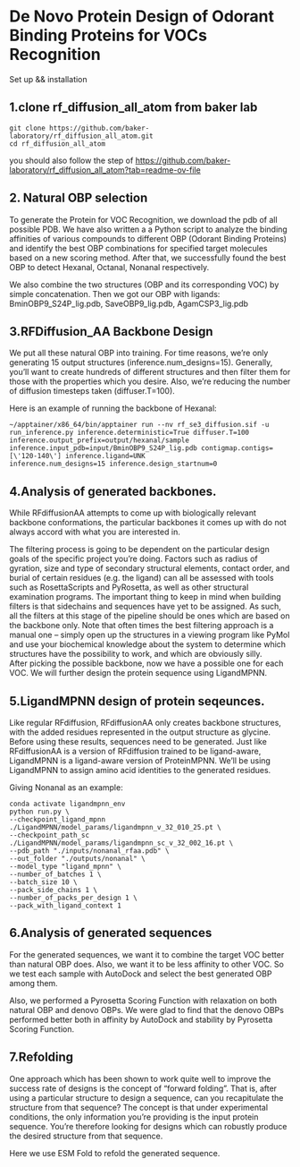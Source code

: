 # De Novo Protein Design of Odorant Binding Proteins for VOCs Recognition

Set up && installation

## 1.clone rf_diffusion_all_atom from baker lab

``` 
git clone https://github.com/baker-laboratory/rf_diffusion_all_atom.git
cd rf_diffusion_all_atom
```

you should also follow the step of https://github.com/baker-laboratory/rf_diffusion_all_atom?tab=readme-ov-file

## 2. Natural OBP selection
To generate the Protein for VOC Recognition, we download the pdb of all possible PDB.
We have also written a a Python script to analyze the binding affinities of various compounds to different OBP (Odorant Binding Proteins) and identify the best OBP combinations for specified target molecules based on a new scoring method. After that, we successfully found the best OBP to detect Hexanal, Octanal, Nonanal respectively.

We also combine the two structures (OBP and its corresponding VOC) by simple concatenation. Then we got our OBP with ligands: BminOBP9_S24P_lig.pdb, SaveOBP9_lig.pdb, AgamCSP3_lig.pdb  

## 3.RFDiffusion_AA Backbone Design
We put all these natural OBP into training.
For time reasons, we’re only generating 15 output structures (inference.num_designs=15). Generally, you’ll
want to create hundreds of different structures and then filter them for those with the properties which you desire.
Also, we’re reducing the number of diffusion timesteps taken (diffuser.T=100).

Here is an example of running the backbone of Hexanal:


```
~/apptainer/x86_64/bin/apptainer run --nv rf_se3_diffusion.sif -u run_inference.py inference.deterministic=True diffuser.T=100 inference.output_prefix=output/hexanal/sample
inference.input_pdb=input/BminOBP9_S24P_lig.pdb contigmap.contigs=[\'120-140\'] inference.ligand=UNK
inference.num_designs=15 inference.design_startnum=0
```

## 4.Analysis of generated backbones.
While RFdiffusionAA attempts to come up with biologically relevant backbone conformations, the particular backbones it comes up with do not always accord with what you are interested in.

The filtering process is going to be dependent on the particular design goals of the specific project you’re doing.
Factors such as radius of gyration, size and type of secondary structural elements, contact order, and burial of
certain residues (e.g. the ligand) can all be assessed with tools such as RosettaScripts and PyRosetta, as well as
other structural examination programs. The important thing to keep in mind when building filters is that sidechains
and sequences have yet to be assigned. As such, all the filters at this stage of the pipeline should be ones which
are based on the backbone only.
Note that often times the best filtering approach is a manual one – simply open up the structures in a viewing
program like PyMol and use your biochemical knowledge about the system to determine which structures have the
possibility to work, and which are obviously silly.  
After picking the possible backbone, now we have a possible one for each VOC. We will further design the protein sequence using LigandMPNN.  

## 5.LigandMPNN design of protein seqeunces.
Like regular RFdiffusion, RFdiffusionAA only creates backbone structures, with the added residues represented in
the output structure as glycine. Before using these results, sequences need to be generated. Just like RFdiffusionAA
is a version of RFdiffusion trained to be ligand-aware, LigandMPNN is a ligand-aware version of ProteinMPNN.
We’ll be using LigandMPNN to assign amino acid identities to the generated residues.  

Giving Nonanal as an example:
```
conda activate ligandmpnn_env
python run.py \
--checkpoint_ligand_mpnn ./LigandMPNN/model_params/ligandmpnn_v_32_010_25.pt \
--checkpoint_path_sc ./LigandMPNN/model_params/ligandmpnn_sc_v_32_002_16.pt \
--pdb_path "./inputs/nonanal_rfaa.pdb" \
--out_folder "./outputs/nonanal" \
--model_type "ligand_mpnn" \
--number_of_batches 1 \
--batch_size 10 \
--pack_side_chains 1 \
--number_of_packs_per_design 1 \
--pack_with_ligand_context 1
```

## 6.Analysis of generated sequences
For the generated sequences, we want it to combine the target VOC better than natural OBP does. Also, we want it to be less affinity to other VOC. So we test each sample with AutoDock and select the best generated OBP among them.

Also, we performed a Pyrosetta Scoring Function with relaxation on both natural OBP and denovo OBPs. We were glad to find that the denovo OBPs performed better both in affinity by AutoDock and stability by Pyrosetta Scoring Function.

## 7.Refolding
One approach which has been shown to work quite well to improve the success rate of designs is the concept of
“forward folding”. That is, after using a particular structure to design a sequence, can you recapitulate the structure
from that sequence? The concept is that under experimental conditions, the only information you’re providing is
the input protein sequence. You’re therefore looking for designs which can robustly produce the desired structure
from that sequence.

Here we use ESM Fold to refold the generated sequence. 